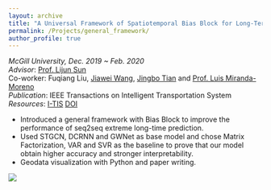 ```yaml
---
layout: archive
title: "A Universal Framework of Spatiotemporal Bias Block for Long-Term Traffic Forecasting"
permalink: /Projects/general_framework/
author_profile: true
---
```


*McGill University, Dec. 2019 ~ Feb. 2020*  
*Advisor*:  [Prof. Lijun Sun](https://lijunsun.github.io/)  
Co-worker: Fuqiang Liu, [Jiawei Wang](https://wangjw6.github.io/), [Jingbo Tian](https://joshuatian-mcgill.github.io/) and [Prof. Luis Miranda-Moreno](https://www.mcgill.ca/civil/luis-miranda-moreno)  
*Publication*: IEEE Transactions on Intelligent Transportation System  
*Resources*: [I-TIS](https://ieeexplore.ieee.org/abstract/document/9737430) [DOI](https://doi.org/10.1109/TITS.2022.3157129) 
* Introduced a general framework with Bias Block to improve the performance of seq2seq extreme long-time prediction.
* Used STGCN, DCRNN and GWNet as base model and chose Matrix Factorization, VAR and SVR as the baseline to prove that our model obtain higher accuracy and stronger interpretability. 
* Geodata visualization with Python and paper writing.

![](http://zhuangdingyi.github.io/files/framework_kdd.png) 